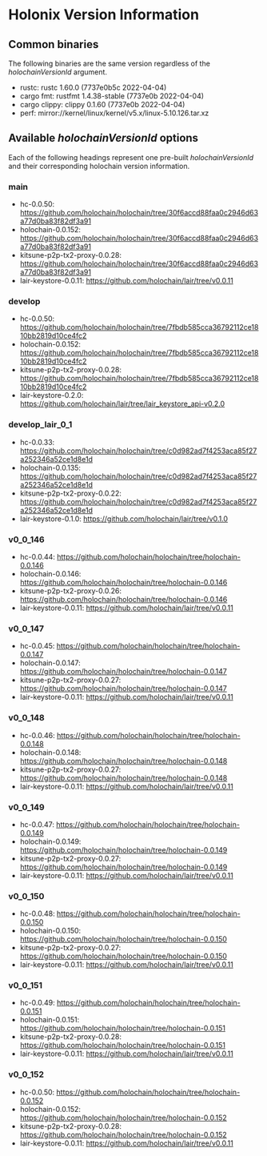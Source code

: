 # Holonix Version Information

## Common binaries
The following binaries are the same version regardless of the _holochainVersionId_ argument.

- rustc: rustc 1.60.0 (7737e0b5c 2022-04-04)
- cargo fmt: rustfmt 1.4.38-stable (7737e0b 2022-04-04)
- cargo clippy: clippy 0.1.60 (7737e0b 2022-04-04)
- perf: mirror://kernel/linux/kernel/v5.x/linux-5.10.126.tar.xz

## Available _holochainVersionId_ options
Each of the following headings represent one pre-built _holochainVersionId_ and their corresponding holochain version information.

### main
- hc-0.0.50: https://github.com/holochain/holochain/tree/30f6accd88faa0c2946d63a77d0ba83f82df3a91
- holochain-0.0.152: https://github.com/holochain/holochain/tree/30f6accd88faa0c2946d63a77d0ba83f82df3a91
- kitsune-p2p-tx2-proxy-0.0.28: https://github.com/holochain/holochain/tree/30f6accd88faa0c2946d63a77d0ba83f82df3a91
- lair-keystore-0.0.11: https://github.com/holochain/lair/tree/v0.0.11

### develop
- hc-0.0.50: https://github.com/holochain/holochain/tree/7fbdb585cca36792112ce1810bb2819d10ce4fc2
- holochain-0.0.152: https://github.com/holochain/holochain/tree/7fbdb585cca36792112ce1810bb2819d10ce4fc2
- kitsune-p2p-tx2-proxy-0.0.28: https://github.com/holochain/holochain/tree/7fbdb585cca36792112ce1810bb2819d10ce4fc2
- lair-keystore-0.2.0: https://github.com/holochain/lair/tree/lair_keystore_api-v0.2.0

### develop_lair_0_1
- hc-0.0.33: https://github.com/holochain/holochain/tree/c0d982ad7f4253aca85f27a252346a52ce1d8e1d
- holochain-0.0.135: https://github.com/holochain/holochain/tree/c0d982ad7f4253aca85f27a252346a52ce1d8e1d
- kitsune-p2p-tx2-proxy-0.0.22: https://github.com/holochain/holochain/tree/c0d982ad7f4253aca85f27a252346a52ce1d8e1d
- lair-keystore-0.1.0: https://github.com/holochain/lair/tree/v0.1.0

### v0_0_146
- hc-0.0.44: https://github.com/holochain/holochain/tree/holochain-0.0.146
- holochain-0.0.146: https://github.com/holochain/holochain/tree/holochain-0.0.146
- kitsune-p2p-tx2-proxy-0.0.26: https://github.com/holochain/holochain/tree/holochain-0.0.146
- lair-keystore-0.0.11: https://github.com/holochain/lair/tree/v0.0.11

### v0_0_147
- hc-0.0.45: https://github.com/holochain/holochain/tree/holochain-0.0.147
- holochain-0.0.147: https://github.com/holochain/holochain/tree/holochain-0.0.147
- kitsune-p2p-tx2-proxy-0.0.27: https://github.com/holochain/holochain/tree/holochain-0.0.147
- lair-keystore-0.0.11: https://github.com/holochain/lair/tree/v0.0.11

### v0_0_148
- hc-0.0.46: https://github.com/holochain/holochain/tree/holochain-0.0.148
- holochain-0.0.148: https://github.com/holochain/holochain/tree/holochain-0.0.148
- kitsune-p2p-tx2-proxy-0.0.27: https://github.com/holochain/holochain/tree/holochain-0.0.148
- lair-keystore-0.0.11: https://github.com/holochain/lair/tree/v0.0.11

### v0_0_149
- hc-0.0.47: https://github.com/holochain/holochain/tree/holochain-0.0.149
- holochain-0.0.149: https://github.com/holochain/holochain/tree/holochain-0.0.149
- kitsune-p2p-tx2-proxy-0.0.27: https://github.com/holochain/holochain/tree/holochain-0.0.149
- lair-keystore-0.0.11: https://github.com/holochain/lair/tree/v0.0.11

### v0_0_150
- hc-0.0.48: https://github.com/holochain/holochain/tree/holochain-0.0.150
- holochain-0.0.150: https://github.com/holochain/holochain/tree/holochain-0.0.150
- kitsune-p2p-tx2-proxy-0.0.27: https://github.com/holochain/holochain/tree/holochain-0.0.150
- lair-keystore-0.0.11: https://github.com/holochain/lair/tree/v0.0.11

### v0_0_151
- hc-0.0.49: https://github.com/holochain/holochain/tree/holochain-0.0.151
- holochain-0.0.151: https://github.com/holochain/holochain/tree/holochain-0.0.151
- kitsune-p2p-tx2-proxy-0.0.28: https://github.com/holochain/holochain/tree/holochain-0.0.151
- lair-keystore-0.0.11: https://github.com/holochain/lair/tree/v0.0.11

### v0_0_152
- hc-0.0.50: https://github.com/holochain/holochain/tree/holochain-0.0.152
- holochain-0.0.152: https://github.com/holochain/holochain/tree/holochain-0.0.152
- kitsune-p2p-tx2-proxy-0.0.28: https://github.com/holochain/holochain/tree/holochain-0.0.152
- lair-keystore-0.0.11: https://github.com/holochain/lair/tree/v0.0.11
